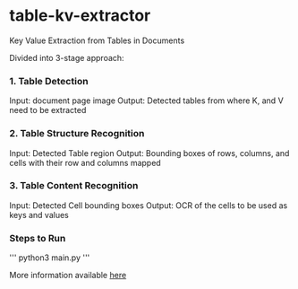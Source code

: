 # table-kv-extractor
Key Value Extraction from Tables in Documents

Divided into 3-stage approach:

### 1. Table Detection
   Input: document page image
   Output: Detected tables from where K, and V need to be extracted

### 2. Table Structure Recognition
   Input: Detected Table region
   Output: Bounding boxes of rows, columns, and cells with their row and columns mapped

### 3. Table Content Recognition
   Input: Detected Cell bounding boxes
   Output: OCR of the cells to be used as keys and values


### Steps to Run
'''
python3 main.py
'''

More information available [here](https://docs.google.com/document/d/195hJvzB7FHCWJIyQwvkvLEL6n6vO85EvYp70we2vwGc/edit)
